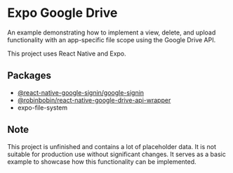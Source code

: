 # Expo Google Drive

An example demonstrating how to implement a view, delete, and upload functionality with an app-specific file scope using the Google Drive API.

This project uses React Native and Expo.

## Packages

- [@react-native-google-signin/google-signin](https://github.com/react-native-google-signin/google-signin)
- [@robinbobin/react-native-google-drive-api-wrapper](https://github.com/RobinBobin/react-native-google-drive-api-wrapper)
- expo-file-system

## Note

This project is unfinished and contains a lot of placeholder data. It is not suitable for production use without significant changes. It serves as a basic example to showcase how this functionality can be implemented.

